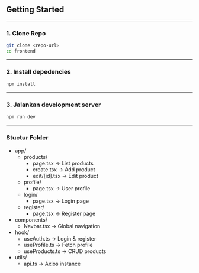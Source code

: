 ## Getting Started

---

### 1. Clone Repo

```bash
git clone <repo-url>
cd frontend
```

---

### 2. Install depedencies

```bash
npm install
```

---

### 3. Jalankan development server

```bash
npm run dev
```

---

### Stuctur Folder

- app/
  - products/
    - page.tsx → List products
    - create.tsx → Add product
    - edit/[id].tsx → Edit product
  - profile/
    - page.tsx → User profile
  - login/
    - page.tsx → Login page
  - register/
    - page.tsx → Register page
- components/
  - Navbar.tsx → Global navigation
- hook/
  - useAuth.ts → Login & register
  - useProfile.ts → Fetch profile
  - useProducts.ts → CRUD products
- utils/
  - api.ts → Axios instance
